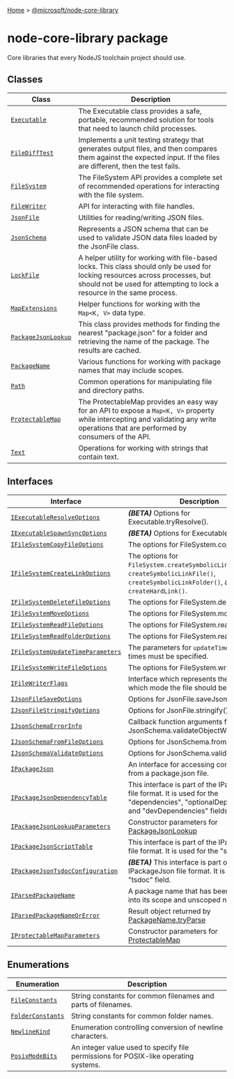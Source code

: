 [Home](./index) &gt; [@microsoft/node-core-library](./node-core-library.md)

# node-core-library package

Core libraries that every NodeJS toolchain project should use.

## Classes

|  Class | Description |
|  --- | --- |
|  [`Executable`](./node-core-library.executable.md) | The Executable class provides a safe, portable, recommended solution for tools that need to launch child processes. |
|  [`FileDiffTest`](./node-core-library.filedifftest.md) | Implements a unit testing strategy that generates output files, and then compares them against the expected input. If the files are different, then the test fails. |
|  [`FileSystem`](./node-core-library.filesystem.md) | The FileSystem API provides a complete set of recommended operations for interacting with the file system. |
|  [`FileWriter`](./node-core-library.filewriter.md) | API for interacting with file handles. |
|  [`JsonFile`](./node-core-library.jsonfile.md) | Utilities for reading/writing JSON files. |
|  [`JsonSchema`](./node-core-library.jsonschema.md) | Represents a JSON schema that can be used to validate JSON data files loaded by the JsonFile class. |
|  [`LockFile`](./node-core-library.lockfile.md) | A helper utility for working with file-based locks. This class should only be used for locking resources across processes, but should not be used for attempting to lock a resource in the same process. |
|  [`MapExtensions`](./node-core-library.mapextensions.md) | Helper functions for working with the `Map<K, V>` data type. |
|  [`PackageJsonLookup`](./node-core-library.packagejsonlookup.md) | This class provides methods for finding the nearest "package.json" for a folder and retrieving the name of the package. The results are cached. |
|  [`PackageName`](./node-core-library.packagename.md) | Various functions for working with package names that may include scopes. |
|  [`Path`](./node-core-library.path.md) | Common operations for manipulating file and directory paths. |
|  [`ProtectableMap`](./node-core-library.protectablemap.md) | The ProtectableMap provides an easy way for an API to expose a `Map<K, V>` property while intercepting and validating any write operations that are performed by consumers of the API. |
|  [`Text`](./node-core-library.text.md) | Operations for working with strings that contain text. |

## Interfaces

|  Interface | Description |
|  --- | --- |
|  [`IExecutableResolveOptions`](./node-core-library.iexecutableresolveoptions.md) | **_(BETA)_** Options for Executable.tryResolve(). |
|  [`IExecutableSpawnSyncOptions`](./node-core-library.iexecutablespawnsyncoptions.md) | **_(BETA)_** Options for Executable.execute(). |
|  [`IFileSystemCopyFileOptions`](./node-core-library.ifilesystemcopyfileoptions.md) | The options for FileSystem.copyFile() |
|  [`IFileSystemCreateLinkOptions`](./node-core-library.ifilesystemcreatelinkoptions.md) | The options for `FileSystem.createSymbolicLinkJunction()`<!-- -->, `createSymbolicLinkFile()`<!-- -->, `createSymbolicLinkFolder()`<!-- -->, and `createHardLink()`<!-- -->. |
|  [`IFileSystemDeleteFileOptions`](./node-core-library.ifilesystemdeletefileoptions.md) | The options for FileSystem.deleteFile() |
|  [`IFileSystemMoveOptions`](./node-core-library.ifilesystemmoveoptions.md) | The options for FileSystem.move() |
|  [`IFileSystemReadFileOptions`](./node-core-library.ifilesystemreadfileoptions.md) | The options for FileSystem.readFile() |
|  [`IFileSystemReadFolderOptions`](./node-core-library.ifilesystemreadfolderoptions.md) | The options for FileSystem.readFolder() |
|  [`IFileSystemUpdateTimeParameters`](./node-core-library.ifilesystemupdatetimeparameters.md) | The parameters for `updateTimes()`<!-- -->. Both times must be specified. |
|  [`IFileSystemWriteFileOptions`](./node-core-library.ifilesystemwritefileoptions.md) | The options for FileSystem.writeFile() |
|  [`IFileWriterFlags`](./node-core-library.ifilewriterflags.md) | Interface which represents the flags about which mode the file should be opened in. |
|  [`IJsonFileSaveOptions`](./node-core-library.ijsonfilesaveoptions.md) | Options for JsonFile.saveJsonFile() |
|  [`IJsonFileStringifyOptions`](./node-core-library.ijsonfilestringifyoptions.md) | Options for JsonFile.stringify() |
|  [`IJsonSchemaErrorInfo`](./node-core-library.ijsonschemaerrorinfo.md) | Callback function arguments for JsonSchema.validateObjectWithCallback(); |
|  [`IJsonSchemaFromFileOptions`](./node-core-library.ijsonschemafromfileoptions.md) | Options for JsonSchema.fromFile() |
|  [`IJsonSchemaValidateOptions`](./node-core-library.ijsonschemavalidateoptions.md) | Options for JsonSchema.validateObject() |
|  [`IPackageJson`](./node-core-library.ipackagejson.md) | An interface for accessing common fields from a package.json file. |
|  [`IPackageJsonDependencyTable`](./node-core-library.ipackagejsondependencytable.md) | This interface is part of the IPackageJson file format. It is used for the "dependencies", "optionalDependencies", and "devDependencies" fields. |
|  [`IPackageJsonLookupParameters`](./node-core-library.ipackagejsonlookupparameters.md) | Constructor parameters for [PackageJsonLookup](./node-core-library.packagejsonlookup.md) |
|  [`IPackageJsonScriptTable`](./node-core-library.ipackagejsonscripttable.md) | This interface is part of the IPackageJson file format. It is used for the "scripts" field. |
|  [`IPackageJsonTsdocConfiguration`](./node-core-library.ipackagejsontsdocconfiguration.md) | **_(BETA)_** This interface is part of the IPackageJson file format. It is used for the "tsdoc" field. |
|  [`IParsedPackageName`](./node-core-library.iparsedpackagename.md) | A package name that has been separated into its scope and unscoped name. |
|  [`IParsedPackageNameOrError`](./node-core-library.iparsedpackagenameorerror.md) | Result object returned by [PackageName.tryParse](./node-core-library.packagename.tryparse.md) |
|  [`IProtectableMapParameters`](./node-core-library.iprotectablemapparameters.md) | Constructor parameters for [ProtectableMap](./node-core-library.protectablemap.md) |

## Enumerations

|  Enumeration | Description |
|  --- | --- |
|  [`FileConstants`](./node-core-library.fileconstants.md) | String constants for common filenames and parts of filenames. |
|  [`FolderConstants`](./node-core-library.folderconstants.md) | String constants for common folder names. |
|  [`NewlineKind`](./node-core-library.newlinekind.md) | Enumeration controlling conversion of newline characters. |
|  [`PosixModeBits`](./node-core-library.posixmodebits.md) | An integer value used to specify file permissions for POSIX-like operating systems. |

